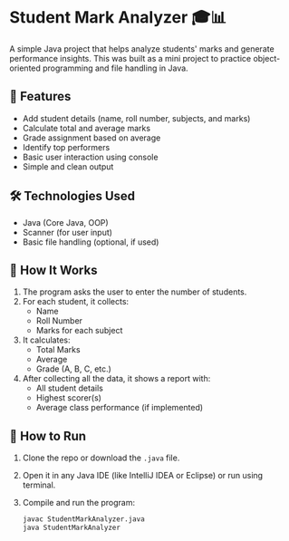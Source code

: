 # Student Mark Analyzer 🎓📊

A simple Java project that helps analyze students' marks and generate performance insights. This was built as a mini project to practice object-oriented programming and file handling in Java.

## 📌 Features

- Add student details (name, roll number, subjects, and marks)
- Calculate total and average marks
- Grade assignment based on average
- Identify top performers
- Basic user interaction using console
- Simple and clean output

## 🛠️ Technologies Used

- Java (Core Java, OOP)
- Scanner (for user input)
- Basic file handling (optional, if used)

## 🧠 How It Works

1. The program asks the user to enter the number of students.
2. For each student, it collects:
   - Name
   - Roll Number
   - Marks for each subject
3. It calculates:
   - Total Marks
   - Average
   - Grade (A, B, C, etc.)
4. After collecting all the data, it shows a report with:
   - All student details
   - Highest scorer(s)
   - Average class performance (if implemented)

## 🚀 How to Run

1. Clone the repo or download the `.java` file.
2. Open it in any Java IDE (like IntelliJ IDEA or Eclipse) or run using terminal.
3. Compile and run the program:

   ```bash
   javac StudentMarkAnalyzer.java
   java StudentMarkAnalyzer
